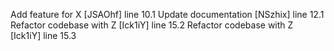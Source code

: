 Add feature for X [JSAOhf] line 10.1
Update documentation [NSzhix] line 12.1
Refactor codebase with Z [Ick1iY] line 15.2
Refactor codebase with Z [Ick1iY] line 15.3
